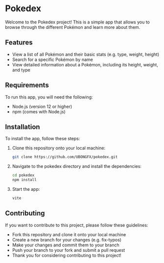 # Pokedex

Welcome to the Pokedex project! This is a simple app that allows you to browse through the different Pokémon and learn more about them.

## Features

- View a list of all Pokémon and their basic stats (e.g. type, weight, height)
- Search for a specific Pokémon by name
- View detailed information about a Pokémon, including its height, weight, and type

## Requirements

To run this app, you will need the following:

- Node.js (version 12 or higher)
- npm (comes with Node.js)

## Installation
To install the app, follow these steps:

1. Clone this repository onto your local machine:
    ```bash
    git clone https://github.com/UBONGFX/pokedex.git
    ```

2. Navigate to the pokedex directory and install the dependencies:
    ```bash
    cd pokedex
    npm install
    ```

3. Start the app:
    ```bash
    vite
    ```

## Contributing

If you want to contribute to this project, please follow these guidelines:

- Fork this repository and clone it onto your local machine
- Create a new branch for your changes (e.g. fix-typos)
- Make your changes and commit them to your branch
- Push your branch to your fork and submit a pull request
- Thank you for considering contributing to this project!